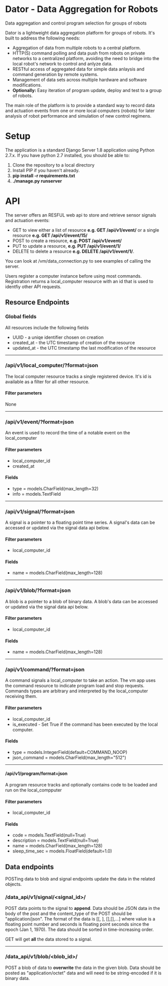 # Dator - Data Aggregation for Robots
Data aggregation and control program selection for groups of robots

Dator is a lightweight data aggregation platform for groups of robots.  It's built to address the following needs:

* Aggregation of data from multiple robots to a central platform.
* HTTP(S) command polling and data push from robots on private networks to a centralized platform, avoiding the need to bridge into the local robot's network to control and anlyze data.
* RESTful access of aggregated data for simple data anlaysis and command generation by remote systems.
* Management of data sets across multiple hardware and software modifications.
* **Optionally:** Easy iteration of program update, deploy and test to a group of robots.

The main role of the platform is to provide a standard way to record data and actuation events from one or more local computers (robots) for later analysis of robot performance and simulation of new control regimens.

# Setup
The application is a standard Django Server 1.8 application using Python 2.7.x.   If you have python 2.7 installed, you should be able to:

1. Clone the repository to a local directory
2. Install PIP if you haven't already.
3. **pip install -r requirements.txt**
4. **./manage.py runserver**

# API
The server offers an RESFUL web api to store and retrieve sensor signals and actuation events: 

* GET to view either a list of resource **e.g. GET /api/v1/event/** or a single resource **e.g. GET /api/v1/event/15/** 
* POST to create a resource, **e.g. POST /api/v1/event/**
* PUT to update a resource, **e.g. PUT /api/v1/event/1/** 
* DELETE to delete a resource **e.g. DELETE /api/v1/event/1/**.  
 
You can look at  /vm/data_connection.py to see examples of calling the server.

Users register a computer instance before using most commands.  Registration returns a local_computer resource with an id that is used to identfiy other API requests.

## Resource Endpoints
### Global fields
All resources include the following fields

* UUID - a uniqe identifier chosen on creation
* created_at - the UTC timestamp of creation of the resource
* updated_at - the UTC timestamp the last modification of the resource

---
### /api/v1/local_computer/?format=json
The local computer resource tracks a single registered device. It's id is available as a filter for all other resource.
#### Filter parameters
None

---
### /api/v1/event/?format=json
An event is used to record the time of a notable event on the local_computer
#### Filter parameters
* local_computer_id
* created_at
#### Fields
* type = models.CharField(max_length=32)
* info = models.TextField

---
### /api/v1/signal/?format=json
A signal is a pointer to a floating point time series. A signal's data can be accessed or updated via the signal data api below.
#### Filter parameters
* local_computer_id
#### Fields
* name = models.CharField(max_length=128)

---
### /api/v1/blob/?format=json
A blob is a pointer to a blob of binary data.  A blob's data can be accessed or updated via the signal data api below.
#### Filter parameters
* local_computer_id
#### Fields
* name = models.CharField(max_length=128)

---
### /api/v1/command/?format=json
A command signals a local_computer to take an action.  The vm app uses the command resource to indicate program load and stop requests.  Commands types are arbitrary and interpreted by the local_computer receiving them.
#### Filter parameters
* local_computer_id
* is_executed - Set True if the command has been executed by the local computer.
#### Fields
* type = models.IntegerField(default=COMMAND_NOOP)
* json_command = models.CharField(max_length="512")

---
#### /api/v1/program/format=json
A program resource tracks and optionally contains code to be loaded and run on the local_compputer
#### Filter parameters
* local_computer_id
#### Fields
* code = models.TextField(null=True)
* description = models.TextField(null=True)
* name = models.CharField(max_length=128)
* sleep_time_sec = models.FloatField(default=1.0)

## Data endpoints
POSTing data to blob and signal endpoints update the data in the related objects.   

### /data_api/v1/signal/\<signal_id\>/

POST data points to the signal to **append**.  Data should be JSON data in the body of the post and the content_type of the POST should be "application/json".  The format of the data  is [[<value1>, <seconds1>], [<value2>],[<seconds2>],...] 
where value is a floating point number and seconds is floating point seconds since the epoch (Jan 1, 1970).  The data should be sorted in time-increasing order.

GET will get **all** the data stored to a signal.

---
### /data_api/v1/blob/\<blob_id\>/
POST a blob of data to **overwrite** the data in the given blob. Data should be posted as "application/octet" data and will need to be string-encoded if it is binary data.

